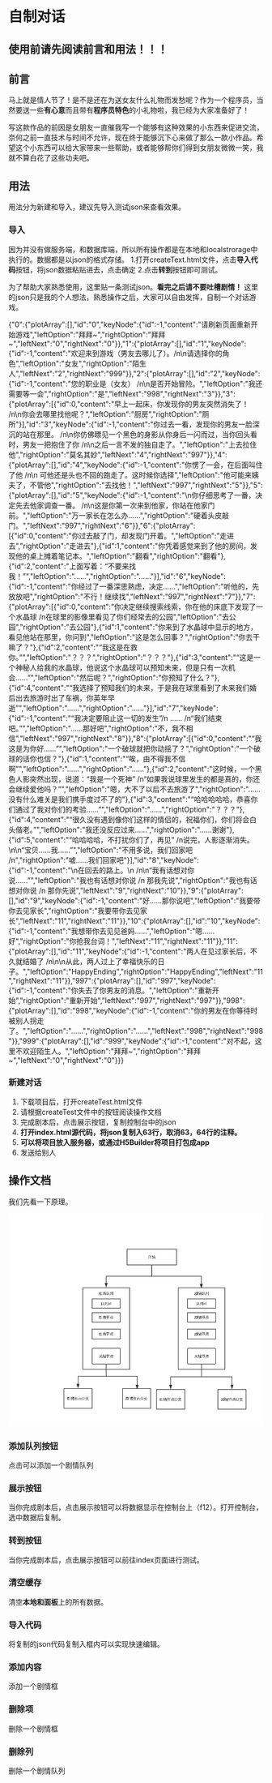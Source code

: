 # 自制对话

## 使用前请先阅读前言和用法！！！

## 前言
马上就是情人节了！是不是还在为送女友什么礼物而发愁呢？作为一个程序员，当然要送一些**有心意**而且带有**程序员特色**的小礼物啦，我已经为大家准备好了！

写这款作品的前因是女朋友一直催我写一个能够有这种效果的小东西来促进交流，奈何之前一直技术与时间不允许，现在终于能够沉下心来做了那么一款小作品。希望这个小东西可以给大家带来一些帮助，或者能够帮你们得到女朋友微微一笑，我就不算白花了这些功夫吧。

## 用法
用法分为新建和导入，建议先导入测试json来查看效果。
### 导入
因为并没有做服务端，和数据库端，所以所有操作都是在本地和localstrorage中执行的。数据都是以json的格式存储。
1.打开createText.html文件，点击**导入代码**按钮，将json数据粘贴进去，点击确定
2.点击**转到**按钮即可测试。

为了帮助大家熟悉使用，这里贴一条测试json。**看完之后请不要吐槽剧情！**  这里的json只是我的个人想法，熟悉操作之后，大家可以自由发挥，自制一个对话游戏。

{"0":{"plotArray":[],"id":"0","keyNode":{"id":-1,"content":"请刷新页面重新开始游戏","leftOption":"拜拜~","rightOption":"拜拜~","leftNext":"0","rightNext":"0"}},"1":{"plotArray":[],"id":"1","keyNode":{"id":-1,"content":"欢迎来到游戏（男友去哪儿了）。/n\n请选择你的角色","leftOption":"女友","rightOption":"陌生人","leftNext":"2","rightNext":"999"}},"2":{"plotArray":[],"id":"2","keyNode":{"id":-1,"content":"您的职业是（女友） /n\n是否开始冒险。","leftOption":"我还需要等一会","rightOption":"是","leftNext":"998","rightNext":"3"}},"3":{"plotArray":[{"id":0,"content":"早上一起床，你发现你的男友突然消失了！ /n\n你会去哪里找他呢？","leftOption":"厨房","rightOption":"厕所"}],"id":"3","keyNode":{"id":-1,"content":"你过去一看，发现你的男友一脸深沉的站在那里。  /n\n你仿佛瞟见一个黑色的身影从你身后一闪而过，当你回头看时，男友一把抱住了你 /n\n之后一言不发的独自走了。","leftOption":"上去拉住他","rightOption":"莫名其妙","leftNext":"4","rightNext":"997"}},"4":{"plotArray":[],"id":"4","keyNode":{"id":-1,"content":"你愣了一会，在后面叫住了他 /n\n 可他还是头也不回的跑走了。这时候你选择","leftOption":"他可能来姨夫了，不管他","rightOption":"去找他！","leftNext":"997","rightNext":"5"}},"5":{"plotArray":[],"id":"5","keyNode":{"id":-1,"content":"\n你仔细思考了一番，决定先去他家调查一番。    /n\n这是你第一次来到他家，你站在他家门前。","leftOption":"万一家长在怎么办……","rightOption":"硬着头皮敲门。","leftNext":"997","rightNext":"6"}},"6":{"plotArray":[{"id":0,"content":"你过去敲了门，却发现门开着。","leftOption":"走进去","rightOption":"走进去"},{"id":1,"content":"你凭着感觉来到了他的房间，发现他的桌上摊着笔记本。","leftOption":"翻看","rightOption":"翻看"},{"id":2,"content":"上面写着：“不要来找我！”","leftOption":"……","rightOption":"……"}],"id":"6","keyNode":{"id":-1,"content":"你经过了一番深思熟虑，决定……","leftOption":"听他的，先放放吧","rightOption":"不行！继续找","leftNext":"997","rightNext":"7"}},"7":{"plotArray":[{"id":0,"content":"你决定继续搜索线索，你在他的床底下发现了一个水晶球  /n在球里的影像里看见了你们经常去的公园","leftOption":"去公园","rightOption":"去公园"},{"id":1,"content":"你来到了水晶球中显示的地方，看见他站在那里，你问到","leftOption":"这是怎么回事？","rightOption":"你去干嘛了？"},{"id":2,"content":"“我这是在救你。”","leftOption":"？？？","rightOption":"？？？"},{"id":3,"content":"“这是一个神秘人给我的水晶球，他说这个水晶球可以预知未来，但是只有一次机会……”","leftOption":"然后呢？","rightOption":"你预知了什么？"},{"id":4,"content":"“我选择了预知我们的未来，于是我在球里看到了未来我们婚后出去旅游时出了车祸，你英年早逝”","leftOption":"……","rightOption":"……"}],"id":"7","keyNode":{"id":-1,"content":"“我决定要阻止这一切的发生”/n  ……  /n“我们结束吧。”","leftOption":"……那好吧","rightOption":"不，我不相信","leftNext":"997","rightNext":"8"}},"8":{"plotArray":[{"id":0,"content":"“我这是为你好……”","leftOption":"一个破球就把你动摇了？","rightOption":"一个破球的话你也信？"},{"id":1,"content":"“唉，由不得我不信啊”","leftOption":"……","rightOption":"……"},{"id":2,"content":"这时候，一个黑色人影突然出现，说道：“我是一个死神” /n“如果我说球里发生的都是真的，你还会继续爱他吗？”","leftOption":"嗯，大不了以后不去旅游了","rightOption":"……没有什么难关是我们携手度过不了的"},{"id":3,"content":"“哈哈哈哈哈，恭喜你们通过了我对你们的考验……”","leftOption":"……","rightOption":"？？？"},{"id":4,"content":"“很久没有遇到像你们这样的情侣的，祝福你们，你们将会白头偕老。”","leftOption":"我还没反应过来……","rightOption":"……谢谢"},{"id":5,"content":"“哈哈哈哈，不打扰你们了，再见” /n说完，人影逐渐消失。\n\n“宝贝……我……”","leftOption":"不用多说，我们回家吧  /n","rightOption":"嘘……我们回家吧"}],"id":"8","keyNode":{"id":-1,"content":"\n在回去的路上。\n  /n\n“我有话想对你说……”","leftOption":"我也有话想对你说 /n 那我先说","rightOption":"我也有话想对你说 /n 那你先说","leftNext":"9","rightNext":"10"}},"9":{"plotArray":[],"id":"9","keyNode":{"id":-1,"content":"好……那你说吧","leftOption":"我要带你去见家长","rightOption":"我要带你去见家长","leftNext":"11","rightNext":"11"}},"10":{"plotArray":[],"id":"10","keyNode":{"id":-1,"content":"我想带你去见见爸妈……","leftOption":"嗯……好","rightOption":"你抢我台词！","leftNext":"11","rightNext":"11"}},"11":{"plotArray":[],"id":"11","keyNode":{"id":-1,"content":"两人在见过家长后，不久就结婚了 /n\n\n从此，两人过上了幸福快乐的日子。","leftOption":"HappyEnding","rightOption":"HappyEnding","leftNext":"11","rightNext":"11"}},"997":{"plotArray":[],"id":"997","keyNode":{"id":-1,"content":"你失去了你男友的消息。","leftOption":"重新开始","rightOption":"重新开始","leftNext":"997","rightNext":"997"}},"998":{"plotArray":[],"id":"998","keyNode":{"id":-1,"content":"你的男友在你等待时被别人拐走了。","leftOption":"……","rightOption":"……","leftNext":"998","rightNext":"998"}},"999":{"plotArray":[],"id":"999","keyNode":{"id":-1,"content":"对不起，这里不欢迎陌生人。","leftOption":"拜拜~","rightOption":"拜拜~","leftNext":"0","rightNext":"0"}}}


### 新建对话
1. 下载项目后，打开createTest.html文件
2. 请根据createTest文件中的按钮阅读操作文档
3. 完成剧本后，点击展示按钮，复制控制台中的json
4. **打开index.html源代码，将json复制入63行，取消63，64行的注释。**
5. **可以将项目放入服务器，或通过H5Builder将项目打包成app**
6. 发送给别人



## 操作文档
我们先看一下原理。

 ![image](https://github.com/ctts/dialogue/raw/master/images/原理.png)

### 添加队列按钮
  点击可以添加一个剧情队列
  
### 展示按钮
  当你完成剧本后，点击展示按钮可以将数据显示在控制台上（f12）。打开控制台，选中数据后复制。
  
### 转到按钮
  当你完成剧本后，点击展示按钮可以前往index页面进行测试。
 
### 清空缓存
  清空**本地和面板**上的所有数据。
  
### 导入代码
  将复制的json代码复制入框内可以实现快速编辑。
  
### 添加内容
  添加一个剧情框
  
### 删除项
  删除一个剧情框
  
### 删除列
  删除一个剧情队列




